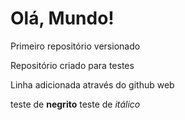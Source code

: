 # Olá, Mundo!
 Primeiro repositório versionado

Repositório criado para testes

Linha adicionada através do github web

teste de **negrito**
teste de *itálico*
